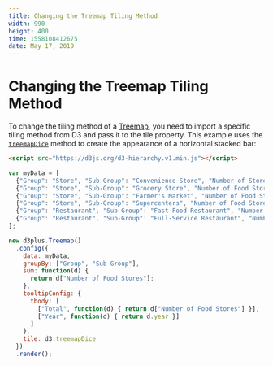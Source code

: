 ```yaml
---
title: Changing the Treemap Tiling Method
width: 990
height: 400
time: 1558108412675
date: May 17, 2019
---
```


# Changing the Treemap Tiling Method

To change the tiling method of a [Treemap](http://d3plus.org/docs/#Treemap), you need to import a specific tiling method from D3 and pass it to the tile property. This example uses the [`treemapDice`](https://github.com/d3/d3-hierarchy#treemapDice) method to create the appearance of a horizontal stacked bar:

```html
<script src="https://d3js.org/d3-hierarchy.v1.min.js"></script>
```

```js
var myData = [
  {"Group": "Store", "Sub-Group": "Convenience Store", "Number of Stores": 100, year: 2018},
  {"Group": "Store", "Sub-Group": "Grocery Store", "Number of Food Stores": 150, year: 2018},
  {"Group": "Store", "Sub-Group": "Farmer's Market", "Number of Food Stores": 50, year: 2018},
  {"Group": "Store", "Sub-Group": "Supercenters", "Number of Food Stores": 30, year: 2018},
  {"Group": "Restaurant", "Sub-Group": "Fast-Food Restaurant", "Number of Food Stores": 60, year: 2018},
  {"Group": "Restaurant", "Sub-Group": "Full-Service Restaurant", "Number of Food Stores": 120, year: 2018}
];

new d3plus.Treemap()
  .config({
    data: myData,
    groupBy: ["Group", "Sub-Group"],
    sum: function(d) {
      return d["Number of Food Stores"];
    },
    tooltipConfig: {
      tbody: [
        ["Total", function(d) { return d["Number of Food Stores"] }], 
        ["Year", function(d) { return d.year }]
      ]
    },
    tile: d3.treemapDice
  })
  .render();
```
